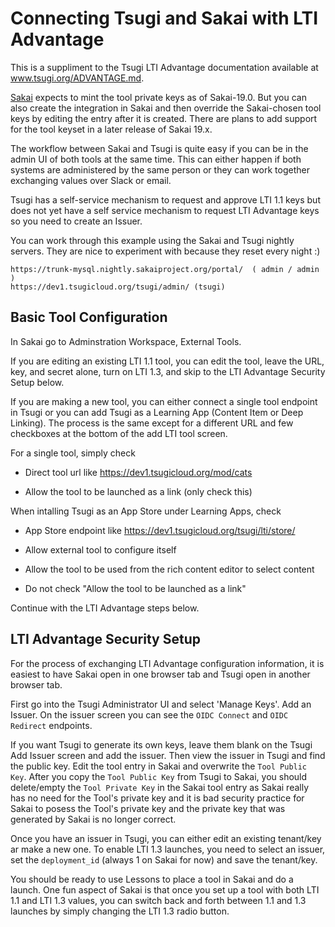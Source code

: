 Connecting Tsugi and Sakai with LTI Advantage
=============================================

This is a suppliment to the Tsugi LTI Advantage documentation available at
<a href="./ADVANTAGE.md" target="_blank">www.tsugi.org/ADVANTAGE.md</a>.

<a href="https://www.sakailms.org" target="_blank">Sakai</a> expects to mint the tool
private keys as of Sakai-19.0.  But you can also create the integration in Sakai and then
override the Sakai-chosen tool keys by editing the entry after it is created.  There are
plans to add support for the tool keyset in a later release of Sakai 19.x.

The workflow between Sakai and Tsugi is quite easy if you can be in the
admin UI of both tools at the same time.  This can either happen if both systems
are administered by the same person or they can work together exchanging values
over Slack or email.

Tsugi has a self-service mechanism to request and approve LTI 1.1 keys but does not yet
have a self service mechanism to request LTI Advantage keys so you need to create an Issuer.

You can work through this example using the Sakai and Tsugi nightly servers.  They are nice to
experiment with because they reset every night :)

    https://trunk-mysql.nightly.sakaiproject.org/portal/  ( admin / admin )
    https://dev1.tsugicloud.org/tsugi/admin/ (tsugi)

Basic Tool Configuration
------------------------

In Sakai go to Adminstration Workspace, External Tools.

If you are editing an
existing LTI 1.1 tool, you can edit the tool, leave the URL, key, and secret alone,
turn on LTI 1.3, and skip to the LTI Advantage Security Setup below.

If you are making a new tool,
you can either connect a single tool endpoint in Tsugi or you can add Tsugi as a
Learning App (Content Item or Deep Linking).  The process is the same except for
a different URL and few checkboxes at the bottom of the add LTI tool screen.

For a single tool, simply check

* Direct tool url like https://dev1.tsugicloud.org/mod/cats

* Allow the tool to be launched as a link (only check this)

When intalling Tsugi as an App Store under Learning Apps, check

* App Store endpoint like https://dev1.tsugicloud.org/tsugi/lti/store/

* Allow external tool to configure itself

* Allow the tool to be used from the rich content editor to select content

* Do not check "Allow the tool to be launched as a link"

Continue with the LTI Advantage steps below.

LTI Advantage Security Setup
----------------------------

For the process of exchanging LTI Advantage configuration information,
it is easiest to have Sakai open in one browser tab and Tsugi open in another browser tab.

First go into the Tsugi Administrator UI and select 'Manage Keys'.
Add an Issuer.   On the issuer screen you can see the `OIDC Connect`
and `OIDC Redirect` endpoints.

If you want Tsugi to generate its own keys, leave them blank on the Tsugi Add Issuer screen and
add the issuer.  Then view the issuer in Tsugi and find the public key.  Edit the tool entry in Sakai
and overwrite the `Tool Public Key`.  After you copy the `Tool Public Key` from Tsugi to Sakai,
you should delete/empty the `Tool Private Key` in the Sakai tool entry
as Sakai really has no need for the Tool's private key and it is
bad security practice for Sakai to posess the Tool's private key and the private key that
was generated by Sakai is no longer correct.

Once you have an issuer in Tsugi, you can either edit an existing tenant/key ar make a new one.
To enable LTI 1.3 launches, you need to select an issuer, set the 
`deployment_id` (always 1 on Sakai for now) and save the tenant/key.

You should be ready to use Lessons to place a tool in Sakai and do a launch.  One fun aspect of Sakai
is that once you set up a tool with both LTI 1.1 and LTI 1.3 values, you can switch back and forth
between 1.1 and 1.3 launches by simply changing the LTI 1.3 radio button.


